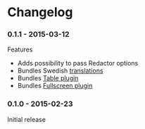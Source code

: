 # Changelog

### 0.1.1 - 2015-03-12
Features
- Adds possibility to pass Redactor options
- Bundles Swedish [translations](http://imperavi.com/redactor/docs/languages/)
- Bundles [Table plugin](http://imperavi.com/redactor/plugins/table/)
- Bundles [Fullscreen plugin](http://imperavi.com/redactor/plugins/fullscreen/)

### 0.1.0 - 2015-02-23
Initial release
